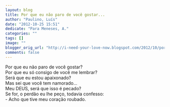 ```yaml
---
layout: blog
title: Por que eu não paro de você gostar...
author: "Paulino, Luís"
date: "2012-10-25 15:51"
dedicate: "Para Meneses, A."
categories: ""
tags: []
image: ""
blogger_orig_url: "http://i-need-your-love-now.blogspot.com/2012/10/por-que-eu-nao-paro-de-voce-gostar.html"
comments: false
---
```


Por que eu não paro de você gostar?\
Por que eu só consigo de você me lembrar?\
Será que eu estou apaixonado?\
Mas sei que você tem namorado...\
Meu DEUS, será que isso é pecado?\
Se for, o perdão eu lhe peço, todavia confesso:\
\- Acho que tive meu coração roubado.
